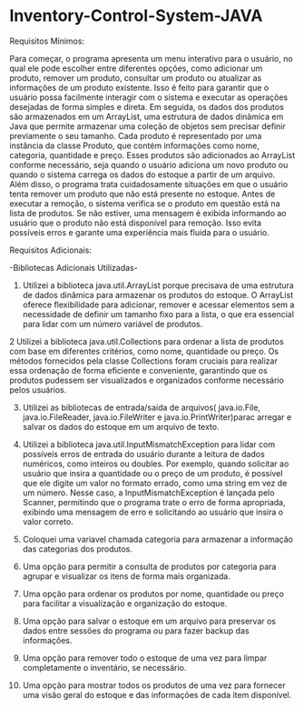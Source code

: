 # Inventory-Control-System-JAVA

Requisitos Mínimos:
 
Para começar, o programa apresenta um menu interativo para o usuário, no qual ele pode escolher entre diferentes opções, como adicionar um produto, remover um produto, consultar um produto ou atualizar as informações de um produto existente. Isso é feito para garantir que o usuário possa facilmente interagir com o sistema e executar as operações desejadas de forma simples e direta.
Em seguida, os dados dos produtos são armazenados em um ArrayList, uma estrutura de dados dinâmica em Java que permite armazenar uma coleção de objetos sem precisar definir previamente o seu tamanho. Cada produto é representado por uma instância da classe Produto, que contém informações como nome, categoria, quantidade e preço. Esses produtos são adicionados ao ArrayList conforme necessário, seja quando o usuário adiciona um novo produto ou quando o sistema carrega os dados do estoque a partir de um arquivo.
Além disso, o programa trata cuidadosamente situações em que o usuário tenta remover um produto que não está presente no estoque. Antes de executar a remoção, o sistema verifica se o produto em questão está na lista de produtos. Se não estiver, uma mensagem é exibida informando ao usuário que o produto não está disponível para remoção. Isso evita possíveis erros e garante uma experiência mais fluida para o usuário.
 
Requisitos Adicionais:
 
-Bibliotecas Adicionais Utilizadas-
 
1. Utilizei a biblioteca java.util.ArrayList porque precisava de uma estrutura de dados dinâmica para armazenar os produtos do estoque. O ArrayList oferece flexibilidade para adicionar, remover e acessar elementos sem a necessidade de definir um tamanho fixo para a lista, o que era essencial para lidar com um número variável de produtos.
 
2 Utilizei a biblioteca java.util.Collections para ordenar a lista de produtos com base em diferentes critérios, como nome, quantidade ou preço. Os métodos fornecidos pela classe Collections foram cruciais para realizar essa ordenação de forma eficiente e conveniente, garantindo que os produtos pudessem ser visualizados e organizados conforme necessário pelos usuários.
 
3. Utilizei as bibliotecas de entrada/saída de arquivos( java.io.File, java.io.FileReader, java.io.FileWriter e java.io.PrintWriter)parac arregar e salvar os dados do estoque em um arquivo de texto.
 
4. Utilizei a biblioteca java.util.InputMismatchException para lidar com possíveis erros de entrada do usuário durante a leitura de dados numéricos, como inteiros ou doubles. Por exemplo, quando solicitar ao usuário que insira a quantidade ou o preço de um produto, é possível que ele digite um valor no formato errado, como uma string em vez de um número. Nesse caso, a InputMismatchException é lançada pelo Scanner, permitindo que o programa trate o erro de forma apropriada, exibindo uma mensagem de erro e solicitando ao usuário que insira o valor correto.
 
5. Coloquei uma variavel chamada categoria para armazenar a informação das categorias dos produtos.
6. Uma opção para permitir a consulta de produtos por categoria para agrupar e visualizar os itens de forma mais organizada.
7. Uma opção para ordenar os produtos por nome, quantidade ou preço para facilitar a visualização e organização do estoque.
8. Uma opção para salvar o estoque em um arquivo para preservar os dados entre sessões do programa ou para fazer backup das informações.
9. Uma opção para remover todo o estoque de uma vez para limpar completamente o inventário, se necessário.
10. Uma opção para mostrar todos os produtos de uma vez para fornecer uma visão geral do estoque e das informações de cada item disponível.

